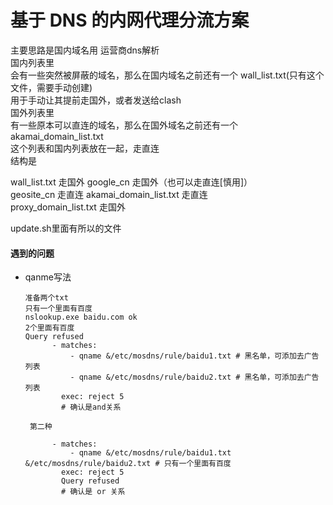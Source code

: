 # 基于 DNS 的内网代理分流方案

主要思路是国内域名用 运营商dns解析<br>
国内列表里 <br>
会有一些突然被屏蔽的域名，那么在国内域名之前还有一个 wall_list.txt(只有这个文件，需要手动创建)<br>
用于手动让其提前走国外，或者发送给clash<br>
国外列表里 <br>
有一些原本可以直连的域名，那么在国外域名之前还有一个 akamai_domain_list.txt<br>
这个列表和国内列表放在一起，走直连<br>
结构是<br>

wall_list.txt 走国外 google_cn 走国外（也可以走直连[慎用]） <br>
geosite_cn 走直连 akamai_domain_list.txt 走直连<br>
proxy_domain_list.txt 走国外<br>

update.sh里面有所以的文件
#### 遇到的问题

- qanme写法

  ```
  准备两个txt
  只有一个里面有百度
  nslookup.exe baidu.com ok
  2个里面有百度
  Query refused
        - matches:
            - qname &/etc/mosdns/rule/baidu1.txt # 黑名单，可添加去广告列表
            - qname &/etc/mosdns/rule/baidu2.txt # 黑名单，可添加去广告列表  
          exec: reject 5
          # 确认是and关系
          
   第二种
          
        - matches:
            - qname &/etc/mosdns/rule/baidu1.txt &/etc/mosdns/rule/baidu2.txt # 只有一个里面有百度
          exec: reject 5
          Query refused
          # 确认是 or 关系
  ```
  
  

